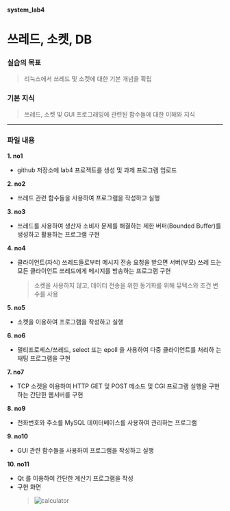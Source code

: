#### system_lab4

# 쓰레드, 소켓, DB

### 실습의 목표
> 리눅스에서 쓰레드 및 소켓에 대한 기본 개념을 확립

### 기본 지식
> 쓰레드, 소켓 및 GUI 프로그래밍에 관련된 함수들에 대한 이해와 지식

---
### 파일 내용
**1. no1**
- github 저장소에 lab4 프로젝트를 생성 및 과제 프로그램 업로드

**2. no2**
- 쓰레드 관련 함수들을 사용하여 프로그램을 작성하고 실행

**3. no3**
- 쓰레드를 사용하여 생산자 소비자 문제를 해결하는 제한 버퍼(Bounded Buffer)를 생성하고 활용하는 프로그램 구현

**4. no4**
- 클라이언트(자식) 쓰레드들로부터 메시지 전송 요청을 받으면 서버(부모) 쓰레 드는 모든 클라이언트 쓰레드에게 메시지를 방송하는 프로그램 
구현
    > 소켓을 사용하지 않고, 데이터 전송을 위한 동기화를 위해 뮤텍스와 조건 변수를 사용

**5. no5**
- 소켓을 이용하여 프로그램을 작성하고 실행

**6. no6**
- 멀티프로세스/쓰레드, select 또는 epoll 을 사용하여 다중 클라이언트를 처리하 는 채팅 프로그램을 구현

**7. no7**
- TCP 소켓을 이용하여 HTTP GET 및 POST 메소드 및 CGI 프로그램 실행을 구현하는 간단한 웹서버를 구현

**8. no9**
- 전화번호와 주소를 MySQL 데이터베이스를 사용하여 관리하는 프로그램

**9. no10**
- GUI 관련 함수들을 사용하여 프로그램을 작성하고 실행

**10. no11**
- Qt 를 이용하여 간단한 계산기 프로그램을 작성
- 구현 화면
  > ![calculator](https://user-images.githubusercontent.com/51225037/105513035-2e744400-5d15-11eb-922e-b6130dc7e5a0.png)


